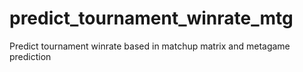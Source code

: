 # predict_tournament_winrate_mtg
Predict tournament winrate based in matchup matrix and metagame prediction
